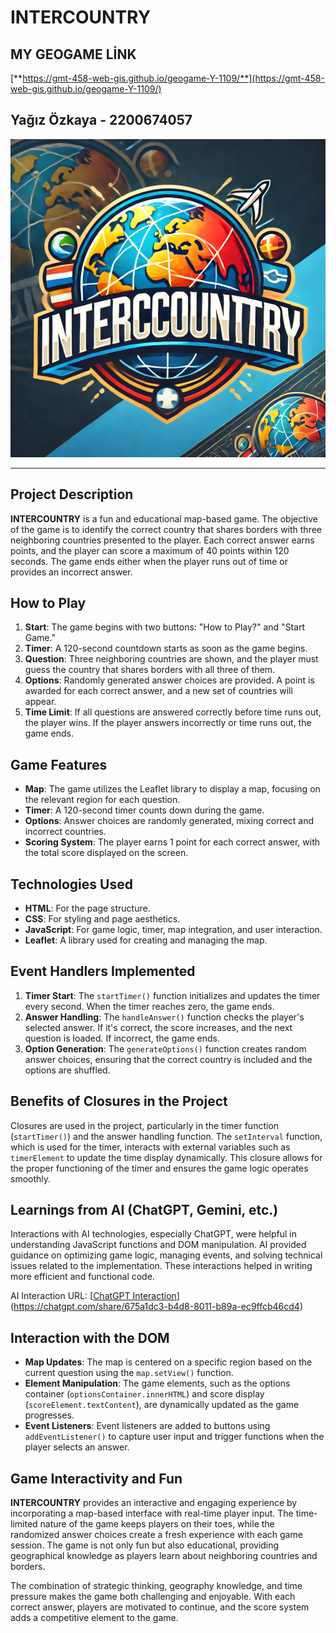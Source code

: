 # INTERCOUNTRY

## **MY GEOGAME LİNK**  
[**https://gmt-458-web-gis.github.io/geogame-Y-1109/**](https://gmt-458-web-gis.github.io/geogame-Y-1109/)

## **Yağız Özkaya - 2200674057**

![Game Logo](https://github.com/GMT-458-Web-GIS/geogame-Y-1109/raw/main/img.png)

---

## Project Description
**INTERCOUNTRY** is a fun and educational map-based game. The objective of the game is to identify the correct country that shares borders with three neighboring countries presented to the player. Each correct answer earns points, and the player can score a maximum of 40 points within 120 seconds. The game ends either when the player runs out of time or provides an incorrect answer.

## How to Play
1. **Start**: The game begins with two buttons: "How to Play?" and "Start Game."
2. **Timer**: A 120-second countdown starts as soon as the game begins.
3. **Question**: Three neighboring countries are shown, and the player must guess the country that shares borders with all three of them.
4. **Options**: Randomly generated answer choices are provided. A point is awarded for each correct answer, and a new set of countries will appear.
5. **Time Limit**: If all questions are answered correctly before time runs out, the player wins. If the player answers incorrectly or time runs out, the game ends.

## Game Features
- **Map**: The game utilizes the Leaflet library to display a map, focusing on the relevant region for each question.
- **Timer**: A 120-second timer counts down during the game.
- **Options**: Answer choices are randomly generated, mixing correct and incorrect countries.
- **Scoring System**: The player earns 1 point for each correct answer, with the total score displayed on the screen.

## Technologies Used
- **HTML**: For the page structure.
- **CSS**: For styling and page aesthetics.
- **JavaScript**: For game logic, timer, map integration, and user interaction.
- **Leaflet**: A library used for creating and managing the map.

## Event Handlers Implemented
1. **Timer Start**: The `startTimer()` function initializes and updates the timer every second. When the timer reaches zero, the game ends.
2. **Answer Handling**: The `handleAnswer()` function checks the player's selected answer. If it's correct, the score increases, and the next question is loaded. If incorrect, the game ends.
3. **Option Generation**: The `generateOptions()` function creates random answer choices, ensuring that the correct country is included and the options are shuffled.

## Benefits of Closures in the Project
Closures are used in the project, particularly in the timer function (`startTimer()`) and the answer handling function. The `setInterval` function, which is used for the timer, interacts with external variables such as `timerElement` to update the time display dynamically. This closure allows for the proper functioning of the timer and ensures the game logic operates smoothly.

## Learnings from AI (ChatGPT, Gemini, etc.)
Interactions with AI technologies, especially ChatGPT, were helpful in understanding JavaScript functions and DOM manipulation. AI provided guidance on optimizing game logic, managing events, and solving technical issues related to the implementation. These interactions helped in writing more efficient and functional code.

AI Interaction URL: [[ChatGPT Interaction](https://chat.openai.com)](https://chatgpt.com/share/675a1dc3-b4d8-8011-b89a-ec9ffcb46cd4)

## Interaction with the DOM
- **Map Updates**: The map is centered on a specific region based on the current question using the `map.setView()` function.
- **Element Manipulation**: The game elements, such as the options container (`optionsContainer.innerHTML`) and score display (`scoreElement.textContent`), are dynamically updated as the game progresses.
- **Event Listeners**: Event listeners are added to buttons using `addEventListener()` to capture user input and trigger functions when the player selects an answer.

## Game Interactivity and Fun
**INTERCOUNTRY** provides an interactive and engaging experience by incorporating a map-based interface with real-time player input. The time-limited nature of the game keeps players on their toes, while the randomized answer choices create a fresh experience with each game session. The game is not only fun but also educational, providing geographical knowledge as players learn about neighboring countries and borders.

The combination of strategic thinking, geography knowledge, and time pressure makes the game both challenging and enjoyable. With each correct answer, players are motivated to continue, and the score system adds a competitive element to the game.

